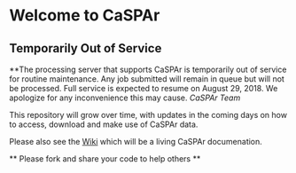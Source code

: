 # Welcome to CaSPAr

## Temporarily Out of Service
**The processing server that supports CaSPAr is temporarily out of service for routine maintenance. Any job submitted will remain in queue but will not be processed. Full service is expected to resume on August 29, 2018. We apologize for any inconvenience this may cause.
_CaSPAr Team_


This repository will grow over time, with updates in the coming days on how to access, download
and make use of CaSPAr data. 

Please also see the [Wiki](https://github.com/kckornelsen/CaSPAr_Public/wiki) which will be a living CaSPAr documenation.

** Please fork and share your code to help others **
